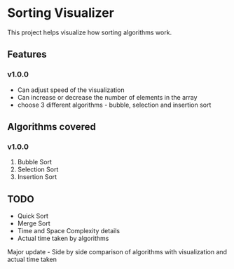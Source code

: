 # Sorting Visualizer

This project helps visualize how sorting algorithms work.

## Features

### v1.0.0

- Can adjust speed of the visualization
- Can increase or decrease the number of elements in the array
- choose 3 different algorithms - bubble, selection and insertion sort

## Algorithms covered

### v1.0.0

1. Bubble Sort
2. Selection Sort
3. Insertion Sort

## TODO

- Quick Sort
- Merge Sort
- Time and Space Complexity details
- Actual time taken by algorithms

Major update - Side by side comparison of algorithms with visualization and actual time taken
